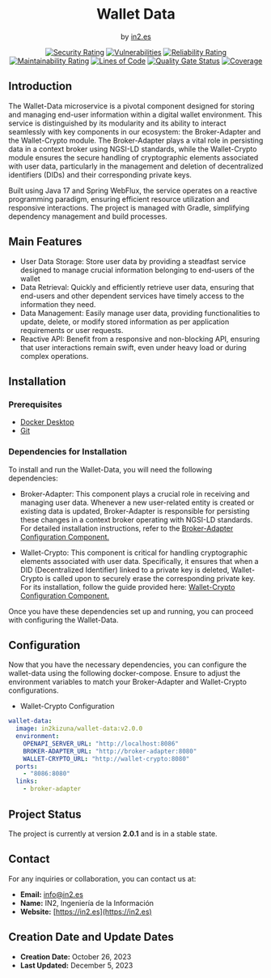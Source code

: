<div style="text-align: center;">

<h1>Wallet Data</h1>
<span>by </span><a href="https://in2.es">in2.es</a>
<p><p>

[![Security Rating](https://sonarcloud.io/api/project_badges/measure?project=in2workspace_wallet-data&metric=security_rating)](https://sonarcloud.io/dashboard?id=in2workspace_wallet-data)
[![Vulnerabilities](https://sonarcloud.io/api/project_badges/measure?project=in2workspace_wallet-data&metric=vulnerabilities)](https://sonarcloud.io/dashboard?id=in2workspace_wallet-data)
[![Reliability Rating](https://sonarcloud.io/api/project_badges/measure?project=in2workspace_wallet-data&metric=reliability_rating)](https://sonarcloud.io/dashboard?id=in2workspace_wallet-data)
[![Maintainability Rating](https://sonarcloud.io/api/project_badges/measure?project=in2workspace_wallet-data&metric=sqale_rating)](https://sonarcloud.io/dashboard?id=in2workspace_wallet-data)
[![Lines of Code](https://sonarcloud.io/api/project_badges/measure?project=in2workspace_wallet-data&metric=ncloc)](https://sonarcloud.io/dashboard?id=in2workspace_wallet-data)
[![Quality Gate Status](https://sonarcloud.io/api/project_badges/measure?project=in2workspace_wallet-data&metric=alert_status)](https://sonarcloud.io/dashboard?id=in2workspace_wallet-data)
[![Coverage](https://sonarcloud.io/api/project_badges/measure?project=in2workspace_wallet-data&metric=coverage)](https://sonarcloud.io/summary/new_code?id=in2workspace_wallet-data)

</div>

## Introduction
The Wallet-Data microservice is a pivotal component designed for storing and managing end-user information within a digital wallet environment. This service is distinguished by its modularity and its ability to interact seamlessly with key components in our ecosystem: the Broker-Adapter and the Wallet-Crypto module. The Broker-Adapter plays a vital role in persisting data in a context broker using NGSI-LD standards, while the Wallet-Crypto module ensures the secure handling of cryptographic elements associated with user data, particularly in the management and deletion of decentralized identifiers (DIDs) and their corresponding private keys.

Built using Java 17 and Spring WebFlux, the service operates on a reactive programming paradigm, ensuring efficient resource utilization and responsive interactions. The project is managed with Gradle, simplifying dependency management and build processes.

## Main Features
* User Data Storage: Store user data by providing a steadfast service designed to manage crucial information belonging to end-users of the wallet
* Data Retrieval: Quickly and efficiently retrieve user data, ensuring that end-users and other dependent services have timely access to the information they need.
* Data Management: Easily manage user data, providing functionalities to update, delete, or modify stored information as per application requirements or user requests.
* Reactive API: Benefit from a responsive and non-blocking API, ensuring that user interactions remain swift, even under heavy load or during complex operations.

## Installation
### Prerequisites
- [Docker Desktop](https://www.docker.com/)
- [Git](https://git-scm.com/)

### Dependencies for Installation
To install and run the Wallet-Data, you will need the following dependencies:
* Broker-Adapter: This component plays a crucial role in receiving and managing user data. Whenever a new user-related entity is created or existing data is updated, Broker-Adapter is responsible for persisting these changes in a context broker operating with NGSI-LD standards. For detailed installation instructions, refer to the [Broker-Adapter Configuration Component.](https://github.com/in2workspace/broker-adapter)

* Wallet-Crypto: This component is critical for handling cryptographic elements associated with user data. Specifically, it ensures that when a DID (Decentralized Identifier) linked to a private key is deleted, Wallet-Crypto is called upon to securely erase the corresponding private key. For its installation, follow the guide provided here: [Wallet-Crypto Configuration Component.](https://github.com/in2workspace/wallet-crypto)

Once you have these dependencies set up and running, you can proceed with configuring the Wallet-Data.

## Configuration
Now that you have the necessary dependencies, you can configure the wallet-data using the following docker-compose. Ensure to adjust the environment variables to match your Broker-Adapter and Wallet-Crypto configurations.
* Wallet-Crypto Configuration
```yaml
wallet-data:
  image: in2kizuna/wallet-data:v2.0.0
  environment:
    OPENAPI_SERVER_URL: "http://localhost:8086"
    BROKER-ADAPTER_URL: "http://broker-adapter:8080"
    WALLET-CRYPTO_URL: "http://wallet-crypto:8080"
  ports:
    - "8086:8080"
  links:
    - broker-adapter
```
## Project Status
The project is currently at version **2.0.1** and is in a stable state.

## Contact
For any inquiries or collaboration, you can contact us at:
* **Email:** [info@in2.es](mailto:info@in2.es)
* **Name:** IN2, Ingeniería de la Información
* **Website:** [https://in2.es](https://in2.es)

## Creation Date and Update Dates
* **Creation Date:** October 26, 2023
* **Last Updated:** December 5, 2023

